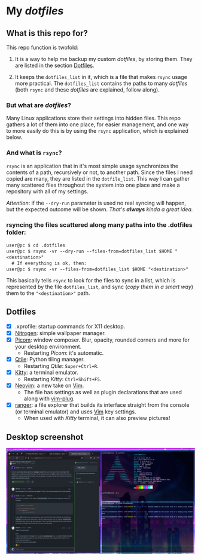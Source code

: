 # My *dotfiles*

## What is this repo for?
This repo function is twofold:

1) It is a way to help me backup my custom *dotfiles*, by storing them. They are listed in the section [Dotfiles](#dotfiles).

2) It keeps the `dotfiles_list` in it, which is a file that makes `rsync` usage more practical. The `dotfiles_list` contains the paths to many *dotfiles* (both `rsync` and these *dotfiles* are explained, follow along).

### But what are *dotfiles*?
Many Linux applications store their settings into hidden files. This repo gathers a lot of them into one place, for easier management, and one way to more easily do this is by using the `rsync` application, which is explained below.

### And what is `rsync`?
`rsync` is an application that in it's most simple usage synchronizes the contents of a path, recursively or not, to another path. Since the files I need copied are many, they are listed in the `dotfile_list`. This way I can gather many scattered files throughout the system into one place and make a repository with all of my settings.

*Attention*: if the `--dry-run` parameter is used no real syncing will happen, but the expected outcome will be shown. *That's **always** kinda a great idea.*
  
### rsyncing the files scattered along many paths into the .dotfiles folder:
  
```console
user@pc $ cd .dotfiles
user@pc $ rsync -vr --dry-run --files-from=dotfiles_list $HOME "<destination>"
  # If everything is ok, then:
user@pc $ rsync -vr --files-from=dotfiles_list $HOME "<destination>"
```
This basically tells `rsync` to look for the files to sync in a list, which is represented by the file `dotfiles_list`, and sync (*copy them in a smart way*) them to the `"<destination>"` path.


## Dotfiles

- [x] .xprofile: startup commands for X11 desktop.
- [x] [Nitrogen](https://wiki.archlinux.org/title/nitrogen): simple wallpaper manager.
- [x] [Picom](https://wiki.archlinux.org/title/Picom): window composer. Blur, opacity, rounded corners and more for your desktop environment.
  - Restarting *Picom*: it's automatic.
- [x] [Qtile](https://wiki.archlinux.org/title/Qtile): Python tiling manager.
  - Restarting *Qtile*: `Super+Ctrl+R`.
- [x] [Kitty](https://wiki.archlinux.org/title/Kitty): a terminal emulator.
  - Restarting *Kitty*: `Ctrl+Shift+F5`.
- [x] [Neovim](https://github.com/neovim/neovim): a new take on [Vim](https://github.com/vim/vim).
  - The file has settings as well as plugin declarations that are used along with [vim-plug](https://github.com/junegunn/vim-plug).
- [x] [ranger](https://github.com/ranger/ranger): a file explorer that builds its interface straight from the console (or terminal emulator) and uses [Vim](https://github.com/vim/vim) key settings.
  - When used with *Kitty* terminal, it can also preview pictures!

## Desktop screenshot

![Here's a sample](myscreen.png)

